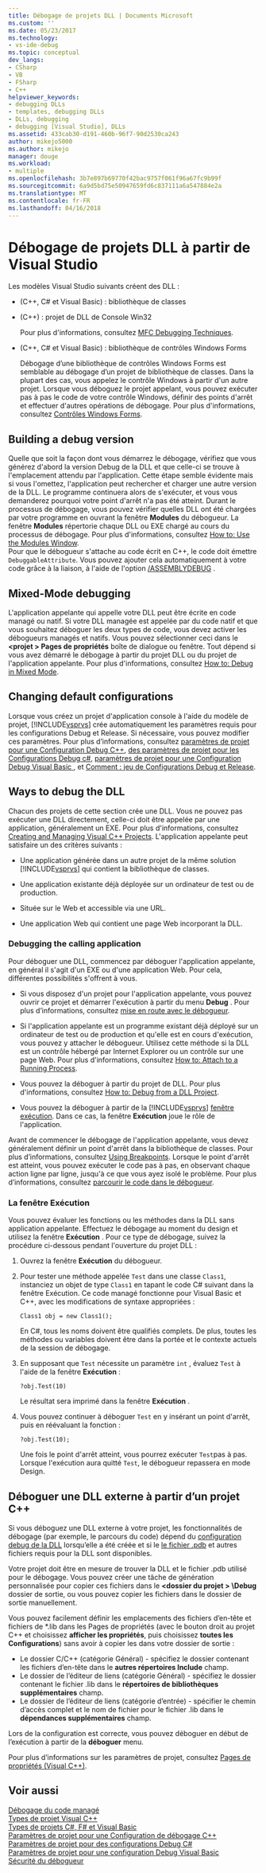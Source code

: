 ```yaml
---
title: Débogage de projets DLL | Documents Microsoft
ms.custom: ''
ms.date: 05/23/2017
ms.technology:
- vs-ide-debug
ms.topic: conceptual
dev_langs:
- CSharp
- VB
- FSharp
- C++
helpviewer_keywords:
- debugging DLLs
- templates, debugging DLLs
- DLLs, debugging
- debugging [Visual Studio], DLLs
ms.assetid: 433cab30-d191-460b-96f7-90d2530ca243
author: mikejo5000
ms.author: mikejo
manager: douge
ms.workload:
- multiple
ms.openlocfilehash: 3b7e897b69770f42bac9757f061f96a67fc9b99f
ms.sourcegitcommit: 6a9d5bd75e50947659fd6c837111a6a547884e2a
ms.translationtype: MT
ms.contentlocale: fr-FR
ms.lasthandoff: 04/16/2018
---
```

# <a name="debugging-dll-projects-from-visual-studio"></a>Débogage de projets DLL à partir de Visual Studio
Les modèles Visual Studio suivants créent des DLL :  
  
-   (C++, C# et Visual Basic) : bibliothèque de classes   

-   (C++) : projet de DLL de Console Win32
  
     Pour plus d'informations, consultez [MFC Debugging Techniques](../debugger/mfc-debugging-techniques.md).

-   (C++, C# et Visual Basic) : bibliothèque de contrôles Windows Forms
  
     Débogage d’une bibliothèque de contrôles Windows Forms est semblable au débogage d’un projet de bibliothèque de classes. Dans la plupart des cas, vous appelez le contrôle Windows à partir d'un autre projet. Lorsque vous déboguez le projet appelant, vous pouvez exécuter pas à pas le code de votre contrôle Windows, définir des points d'arrêt et effectuer d'autres opérations de débogage. Pour plus d'informations, consultez [Contrôles Windows Forms](/dotnet/framework/winforms/controls/index).  

  
##  <a name="vxtskdebuggingdllprojectsbuildingadebugversion"></a> Building a debug version  
 Quelle que soit la façon dont vous démarrez le débogage, vérifiez que vous générez d'abord la version Debug de la DLL et que celle-ci se trouve à l'emplacement attendu par l'application. Cette étape semble évidente mais si vous l'omettez, l'application peut rechercher et charger une autre version de la DLL. Le programme continuera alors de s'exécuter, et vous vous demanderez pourquoi votre point d'arrêt n'a pas été atteint. Durant le processus de débogage, vous pouvez vérifier quelles DLL ont été chargées par votre programme en ouvrant la fenêtre **Modules** du débogueur. La fenêtre **Modules** répertorie chaque DLL ou EXE chargé au cours du processus de débogage. Pour plus d'informations, consultez [How to: Use the Modules Window](../debugger/how-to-use-the-modules-window.md).  
 Pour que le débogueur s'attache au code écrit en C++, le code doit émettre `DebuggableAttribute`. Vous pouvez ajouter cela automatiquement à votre code grâce à la liaison, à l'aide de l'option [/ASSEMBLYDEBUG](/cpp/build/reference/assemblydebug-add-debuggableattribute) .  
  
##  <a name="vxtskdebuggingdllprojectsmixedmodedebugging"></a> Mixed-Mode debugging  
 L'application appelante qui appelle votre DLL peut être écrite en code managé ou natif. Si votre DLL managée est appelée par du code natif et que vous souhaitez déboguer les deux types de code, vous devez activer les débogueurs managés et natifs. Vous pouvez sélectionner ceci dans le  **\<projet > Pages de propriétés** boîte de dialogue ou fenêtre. Tout dépend si vous avez démarré le débogage à partir du projet DLL ou du projet de l'application appelante. Pour plus d'informations, consultez [How to: Debug in Mixed Mode](../debugger/how-to-debug-in-mixed-mode.md).  
  
##  <a name="vxtskdebuggingdllprojectschangingdefaultconfigurations"></a> Changing default configurations  
 Lorsque vous créez un projet d'application console à l'aide du modèle de projet, [!INCLUDE[vsprvs](../code-quality/includes/vsprvs_md.md)] crée automatiquement les paramètres requis pour les configurations Debug et Release. Si nécessaire, vous pouvez modifier ces paramètres. Pour plus d’informations, consultez [paramètres de projet pour une Configuration Debug C++](../debugger/project-settings-for-a-cpp-debug-configuration.md), [des paramètres de projet pour les Configurations Debug c#](../debugger/project-settings-for-csharp-debug-configurations.md), [paramètres de projet pour une Configuration Debug Visual Basic ](../debugger/project-settings-for-a-visual-basic-debug-configuration.md), et [Comment : jeu de Configurations Debug et Release](../debugger/how-to-set-debug-and-release-configurations.md).  
  
##  <a name="vxtskdebuggingdllprojectswaystodebugthedll"></a> Ways to debug the DLL  
 Chacun des projets de cette section crée une DLL. Vous ne pouvez pas exécuter une DLL directement, celle-ci doit être appelée par une application, généralement un EXE. Pour plus d'informations, consultez [Creating and Managing Visual C++ Projects](/cpp/ide/creating-and-managing-visual-cpp-projects). L'application appelante peut satisfaire un des critères suivants :  
  
-   Une application générée dans un autre projet de la même solution [!INCLUDE[vsprvs](../code-quality/includes/vsprvs_md.md)] qui contient la bibliothèque de classes.  
  
-   Une application existante déjà déployée sur un ordinateur de test ou de production.  
  
-   Située sur le Web et accessible via une URL.  
  
-   Une application Web qui contient une page Web incorporant la DLL.  
  
###  <a name="vxtskdebuggingdllprojectsthecallingapplication"></a> Debugging the calling application  
Pour déboguer une DLL, commencez par déboguer l'application appelante, en général il s'agit d'un EXE ou d'une application Web. Pour cela, différentes possibilités s'offrent à vous.  
  
-   Si vous disposez d'un projet pour l'application appelante, vous pouvez ouvrir ce projet et démarrer l'exécution à partir du menu **Debug** . Pour plus d’informations, consultez [mise en route avec le débogueur](../debugger/getting-started-with-the-debugger.md).  
  
-   Si l'application appelante est un programme existant déjà déployé sur un ordinateur de test ou de production et qu'elle est en cours d'exécution, vous pouvez y attacher le débogueur. Utilisez cette méthode si la DLL est un contrôle hébergé par Internet Explorer ou un contrôle sur une page Web. Pour plus d'informations, consultez [How to: Attach to a Running Process](../debugger/attach-to-running-processes-with-the-visual-studio-debugger.md).  
  
-   Vous pouvez la déboguer à partir du projet de DLL. Pour plus d'informations, consultez [How to: Debug from a DLL Project](../debugger/how-to-debug-from-a-dll-project.md).  
  
-   Vous pouvez la déboguer à partir de la [!INCLUDE[vsprvs](../code-quality/includes/vsprvs_md.md)] [fenêtre exécution](#vxtskdebuggingdllprojectstheimmediatewindow). Dans ce cas, la fenêtre **Exécution** joue le rôle de l'application.  
  
Avant de commencer le débogage de l'application appelante, vous devez généralement définir un point d'arrêt dans la bibliothèque de classes. Pour plus d’informations, consultez [Using Breakpoints](../debugger/using-breakpoints.md). Lorsque le point d'arrêt est atteint, vous pouvez exécuter le code pas à pas, en observant chaque action ligne par ligne, jusqu'à ce que vous ayez isolé le problème. Pour plus d’informations, consultez [parcourir le code dans le débogueur](../debugger/navigating-through-code-with-the-debugger.md).
  
###  <a name="vxtskdebuggingdllprojectstheimmediatewindow"></a> La fenêtre Exécution  
 Vous pouvez évaluer les fonctions ou les méthodes dans la DLL sans application appelante. Effectuez le débogage au moment du design et utilisez la fenêtre **Exécution** . Pour ce type de débogage, suivez la procédure ci-dessous pendant l'ouverture du projet DLL :  
  
1.  Ouvrez la fenêtre **Exécution** du débogueur.  
  
2.  Pour tester une méthode appelée `Test` dans une classe `Class1`, instanciez un objet de type `Class1` en tapant le code C# suivant dans la fenêtre Exécution. Ce code managé fonctionne pour Visual Basic et C++, avec les modifications de syntaxe appropriées :  
  
    ```  
    Class1 obj = new Class1();  
    ```  
  
     En C#, tous les noms doivent être qualifiés complets. De plus, toutes les méthodes ou variables doivent être dans la portée et le contexte actuels de la session de débogage.  
  
3.  En supposant que `Test` nécessite un paramètre `int` , évaluez `Test` à l'aide de la fenêtre **Exécution** :  
  
    ```  
    ?obj.Test(10)  
    ```  
  
     Le résultat sera imprimé dans la fenêtre **Exécution** .  
  
4.  Vous pouvez continuer à déboguer `Test` en y insérant un point d'arrêt, puis en réévaluant la fonction :  
  
    ```  
    ?obj.Test(10);  
    ```  
  
     Une fois le point d'arrêt atteint, vous pourrez exécuter `Test`pas à pas. Lorsque l'exécution aura quitté `Test`, le débogueur repassera en mode Design.

## <a name="vxtskdebuggingdllprojectsexternal"></a> Déboguer une DLL externe à partir d’un projet C++

Si vous déboguez une DLL externe à votre projet, les fonctionnalités de débogage (par exemple, le parcours du code) dépend du [configuration debug de la DLL](#vxtskdebuggingdllprojectsbuildingadebugversion) lorsqu’elle a été créée et si le [le fichier .pdb](../debugger/specify-symbol-dot-pdb-and-source-files-in-the-visual-studio-debugger.md) et autres fichiers requis pour la DLL sont disponibles.

Votre projet doit être en mesure de trouver la DLL et le fichier .pdb utilisé pour le débogage. Vous pouvez créer une tâche de génération personnalisée pour copier ces fichiers dans le  **\<dossier du projet > \Debug** dossier de sortie, ou vous pouvez copier les fichiers dans le dossier de sortie manuellement.

Vous pouvez facilement définir les emplacements des fichiers d’en-tête et fichiers de *.lib dans les Pages de propriétés (avec le bouton droit au projet C++ et choisissez **afficher les propriétés**, puis choisissez **toutes les Configurations**) sans avoir à copier les dans votre dossier de sortie :

- Le dossier C/C++ (catégorie Général) - spécifiez le dossier contenant les fichiers d’en-tête dans le **autres répertoires Include** champ.
- Le dossier de l’éditeur de liens (catégorie Général) - spécifiez le dossier contenant le fichier .lib dans le **répertoires de bibliothèques supplémentaires** champ. 
- Le dossier de l’éditeur de liens (catégorie d’entrée) - spécifier le chemin d’accès complet et le nom de fichier pour le fichier .lib dans le **dépendances supplémentaires** champ.

Lors de la configuration est correcte, vous pouvez déboguer en début de l’exécution à partir de la **déboguer** menu.

Pour plus d’informations sur les paramètres de projet, consultez [Pages de propriétés (Visual C++)](/cpp/ide/property-pages-visual-cpp).
  
## <a name="see-also"></a>Voir aussi  
 [Débogage du code managé](../debugger/debugging-managed-code.md)   
 [Types de projet Visual C++](../debugger/debugging-preparation-visual-cpp-project-types.md)   
 [Types de projets C#, F# et Visual Basic](../debugger/debugging-preparation-csharp-f-hash-and-visual-basic-project-types.md)   
 [Paramètres de projet pour une Configuration de débogage C++](../debugger/project-settings-for-a-cpp-debug-configuration.md)   
 [Paramètres de projet pour des configurations Debug C#](../debugger/project-settings-for-csharp-debug-configurations.md)   
 [Paramètres de projet pour une configuration Debug Visual Basic](../debugger/project-settings-for-a-visual-basic-debug-configuration.md)   
 [Sécurité du débogueur](../debugger/debugger-security.md)